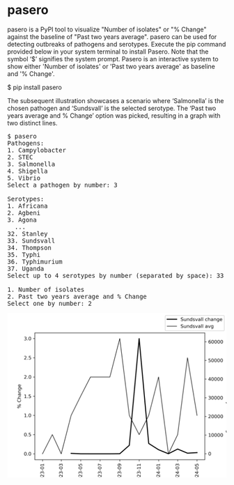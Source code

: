 # pasero

pasero is a PyPI tool to visualize "Number of isolates" or "% Change" against the baseline of "Past two years average". pasero can be used for detecting outbreaks of pathogens and serotypes.
Execute the pip command provided below in your system terminal to install Pasero. 
Note that the symbol ‘$’ signifies the system prompt. Pasero is an interactive system to show either 'Number of isolates' or 'Past two years average' as baseline and '% Change'.

$ pip install pasero

The subsequent illustration showcases a scenario where ‘Salmonella’ is the chosen pathogen and ‘Sundsvall’ is the selected serotype. The ‘Past two years average and % Change’ option was picked, resulting in a graph with two distinct lines.

<pre>
$ pasero
Pathogens:
1. Campylobacter
2. STEC
3. Salmonella
4. Shigella
5. Vibrio
Select a pathogen by number: 3

Serotypes:
1. Africana
2. Agbeni
3. Agona
  ...
32. Stanley
33. Sundsvall
34. Thompson
35. Typhi
36. Typhimurium
37. Uganda
Select up to 4 serotypes by number (separated by space): 33

1. Number of isolates
2. Past two years average and % Change
Select one by number: 2
</pre>
<img src='https://github.com/y-takefuji/pasero/raw/main/Salmonella_Sundsvall.png' width=640 hight=480>

